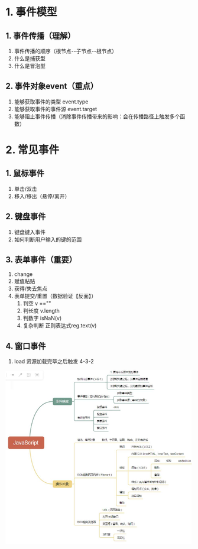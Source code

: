 # 1. 事件模型
## 1. 事件传播（理解）
1. 事件传播的顺序（根节点--子节点--根节点）
2. 什么是捕获型
3. 什么是冒泡型
## 2. 事件对象event（重点）
1. 能够获取事件的类型 event.type
2. 能够获取事件的事件源 event.target
3. 能够阻止事件传播（消除事件传播带来的影响：会在传播路径上触发多个函数）

# 2. 常见事件
## 1. 鼠标事件
1. 单击/双击
2. 移入/移出（悬停/离开）
## 2. 键盘事件
1. 键盘键入事件
2. 如何判断用户输入的键的范围
## 3. 表单事件（重要）
1. change
2. 赋值粘贴
3. 获得/失去焦点
4. 表单提交/重置（数据验证【反面】）
	1. 判空  v ==""
	2. 判长度 v.length
	3. 判数字 isNaN(v)
	4. 复杂判断  正则表达式reg.text(v)
## 4. 窗口事件
1. load 资源加载完毕之后触发 4-3-2

![](note_files/1.jpg)